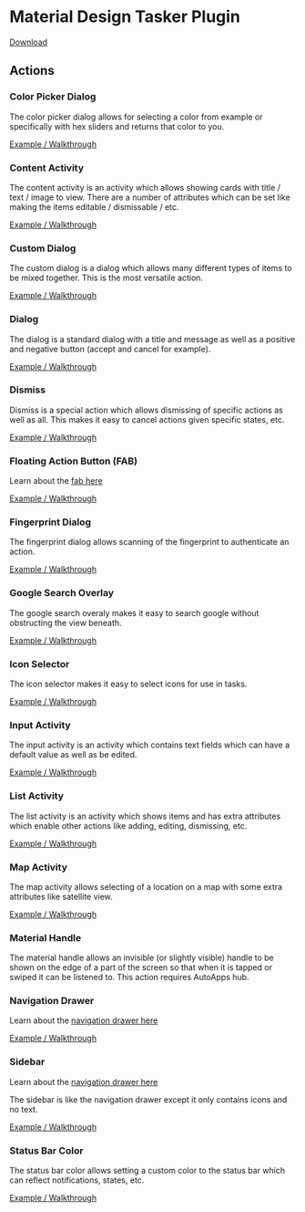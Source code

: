 # Material Design Tasker Plugin
[Download](https://play.google.com/store/apps/details?id=com.nick.mowen.materialdesignplugin)

## Actions

### Color Picker Dialog

The color picker dialog allows for selecting a color from example or specifically with hex sliders and returns that color to you.

[Example / Walkthrough](./color-picker/README.md)

### Content Activity

The content activity is an activity which allows showing cards with title / text / image to view. There are a number of attributes which can be set like making the items editable / dismissable / etc.

[Example / Walkthrough](./content/README.md)

### Custom Dialog

The custom dialog is a dialog which allows many different types of items to be mixed together. This is the most versatile action.

[Example / Walkthrough](./custom-dialog/README.md)

### Dialog

The dialog is a standard dialog with a title and message as well as a positive and negative button (accept and cancel for example).

[Example / Walkthrough](./dialog/README.md)

### Dismiss

Dismiss is a special action which allows dismissing of specific actions as well as all. This makes it easy to cancel actions given specific states, etc.

[Example / Walkthrough](./dismiss/README.md)

### Floating Action Button (FAB)

Learn about the [fab here](https://material.io/design/components/buttons-floating-action-button.html)

[Example / Walkthrough](./fab/README.md)

### Fingerprint Dialog

The fingerprint dialog allows scanning of the fingerprint to authenticate an action.

[Example / Walkthrough](./fingerprint/README.md)

### Google Search Overlay

The google search overaly makes it easy to search google without obstructing the view beneath. 

[Example / Walkthrough](./search/README.md)

### Icon Selector

The icon selector makes it easy to select icons for use in tasks.

[Example / Walkthrough](./icon-selector/README.md)

### Input Activity

The input activity is an activity which contains text fields which can have a default value as well as be edited.

[Example / Walkthrough](./input/README.md)

### List Activity

The list activity is an activity which shows items and has extra attributes which enable other actions like adding, editing, dismissing, etc.

[Example / Walkthrough](./list/README.md)

### Map Activity

The map activity allows selecting of a location on a map with some extra attributes like satellite view.

[Example / Walkthrough](./map/README.md)

### Material Handle

The material handle allows an invisible (or slightly visible) handle to be shown on the edge of a part of the screen so that when it is tapped or swiped it can be listened to. This action requires AutoApps hub.

### Navigation Drawer

Learn about the [navigation drawer here](https://material.io/design/components/navigation-drawer.html)

[Example / Walkthrough](./drawer/README.md)

### Sidebar

Learn about the [navigation drawer here](https://material.io/design/components/navigation-drawer.html)

The sidebar is like the navigation drawer except it only contains icons and no text.

[Example / Walkthrough](./sidebar/README.md)

### Status Bar Color

The status bar color allows setting a custom color to the status bar which can reflect notifications, states, etc. 

[Example / Walkthrough](./status-color/README.md)
